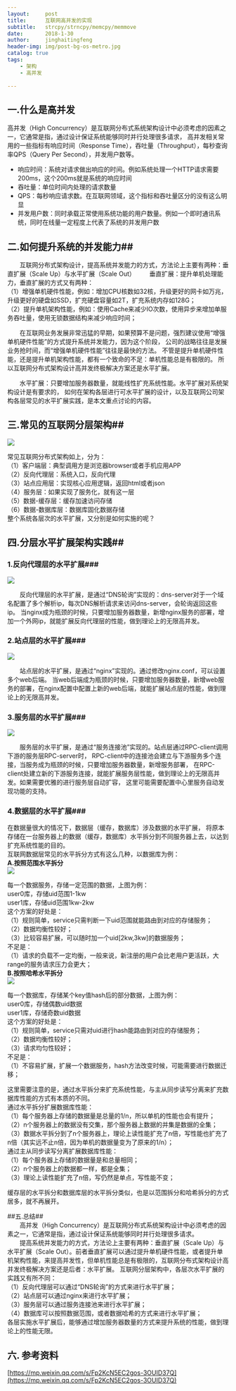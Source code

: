 ```yaml
---
layout:     post
title:      互联网高并发的实现
subtitle:   strcpy/strncpy/memcpy/memmove
date:       2018-1-30
author:     jinghaitingfeng
header-img: img/post-bg-os-metro.jpg
catalog: true
tags:
    - 架构
    - 高并发
    
---
```


## 一.什么是高并发 ##
高并发（High Concurrency）是互联网分布式系统架构设计中必须考虑的因素之一，它通常是指，通过设计保证系统能够同时并行处理很多请求，
高并发相关常用的一些指标有响应时间（Response Time），吞吐量（Throughput），每秒查询率QPS（Query Per Second），并发用户数等。

* 响应时间：系统对请求做出响应的时间。例如系统处理一个HTTP请求需要200ms，这个200ms就是系统的响应时间
* 吞吐量：单位时间内处理的请求数量
* QPS：每秒响应请求数。在互联网领域，这个指标和吞吐量区分的没有这么明显
* 并发用户数：同时承载正常使用系统功能的用户数量。例如一个即时通讯系统，同时在线量一定程度上代表了系统的并发用户数 


## 二.如何提升系统的并发能力## 
　　互联网分布式架构设计，提高系统并发能力的方式，方法论上主要有两种：垂直扩展（Scale Up）与水平扩展（Scale Out） 
　　垂直扩展：提升单机处理能力，垂直扩展的方式又有两种：   
（1）增强单机硬件性能，例如：增加CPU核数如32核，升级更好的网卡如万兆，升级更好的硬盘如SSD，扩充硬盘容量如2T，扩充系统内存如128G；  
（2）提升单机架构性能，例如：使用Cache来减少IO次数，使用异步来增加单服务吞吐量，使用无锁数据结构来减少响应时间；  

　　在互联网业务发展非常迅猛的早期，如果预算不是问题，强烈建议使用“增强单机硬件性能”的方式提升系统并发能力，因为这个阶段，
公司的战略往往是发展业务抢时间，而“增强单机硬件性能”往往是最快的方法。
 不管是提升单机硬件性能，还是提升单机架构性能，都有一个致命的不足：单机性能总是有极限的。
 所以互联网分布式架构设计高并发终极解决方案还是水平扩展。

　　水平扩展：只要增加服务器数量，就能线性扩充系统性能。水平扩展对系统架构设计是有要求的，
如何在架构各层进行可水平扩展的设计，以及互联网公司架构各层常见的水平扩展实践，是本文重点讨论的内容。

## 三.常见的互联网分层架构##  
![](http://mmbiz.qpic.cn/mmbiz_png/YrezxckhYOzhYFaiaBYrHFsYH8xiaRBvoibvKYatFicUCQoXQNx9XpQL3sMP9icNY4CQoHFSiaPperAeynDsNDEAkK4w/640?wx_fmt=png&tp=webp&wxfrom=5&wx_lazy=1)

常见互联网分布式架构如上，分为：  
（1）客户端层：典型调用方是浏览器browser或者手机应用APP  
（2）反向代理层：系统入口，反向代理  
（3）站点应用层：实现核心应用逻辑，返回html或者json  
（4）服务层：如果实现了服务化，就有这一层  
（5）数据-缓存层：缓存加速访问存储  
（6）数据-数据库层：数据库固化数据存储  
整个系统各层次的水平扩展，又分别是如何实施的呢？  

## 四.分层水平扩展架构实践## 
### 1.反向代理层的水平扩展###  
![](http://mmbiz.qpic.cn/mmbiz_png/YrezxckhYOzhYFaiaBYrHFsYH8xiaRBvoibic2hUdJC52WITLf8A8ZrECJqwIORIJfaW4fBGruntoKkfnibKsS0I1mA/640?wx_fmt=png&tp=webp&wxfrom=5&wx_lazy=1)

　　反向代理层的水平扩展，是通过“DNS轮询”实现的：dns-server对于一个域名配置了多个解析ip，每次DNS解析请求来访问dns-server，会轮询返回这些ip。
当nginx成为瓶颈的时候，只要增加服务器数量，新增nginx服务的部署，增加一个外网ip，就能扩展反向代理层的性能，做到理论上的无限高并发。  
### 2.站点层的水平扩展###  
![](http://mmbiz.qpic.cn/mmbiz_png/YrezxckhYOzhYFaiaBYrHFsYH8xiaRBvoibuhibyicgBn4mibqBPlyOQABtn1koEh7OyibP6pIvQ3R7zicbUFiaSkGDXOYg/640?wx_fmt=png&tp=webp&wxfrom=5&wx_lazy=1)

　　站点层的水平扩展，是通过“nginx”实现的。通过修改nginx.conf，可以设置多个web后端。
当web后端成为瓶颈的时候，只要增加服务器数量，新增web服务的部署，在nginx配置中配置上新的web后端，就能扩展站点层的性能，做到理论上的无限高并发。

### 3.服务层的水平扩展### 
![](http://mmbiz.qpic.cn/mmbiz_png/YrezxckhYOzhYFaiaBYrHFsYH8xiaRBvoibTEqFRMGicpcoELwHwXx0dryYqR8iavCsVutSH023aaiao4Yvn3asekzlg/640?wx_fmt=png&tp=webp&wxfrom=5&wx_lazy=1)

　　服务层的水平扩展，是通过“服务连接池”实现的。站点层通过RPC-client调用下游的服务层RPC-server时，
RPC-client中的连接池会建立与下游服务多个连接，当服务成为瓶颈的时候，只要增加服务器数量，新增服务部署，
在RPC-client处建立新的下游服务连接，就能扩展服务层性能，做到理论上的无限高并发。如果需要优雅的进行服务层自动扩容，
这里可能需要配置中心里服务自动发现功能的支持。  

### 4.数据层的水平扩展### 
在数据量很大的情况下，数据层（缓存，数据库）涉及数据的水平扩展，
将原本存储在一台服务器上的数据（缓存，数据库）水平拆分到不同服务器上去，以达到扩充系统性能的目的。  
互联网数据层常见的水平拆分方式有这么几种，以数据库为例：  
**A.按照范围水平拆分**  
![](http://mmbiz.qpic.cn/mmbiz_png/YrezxckhYOzhYFaiaBYrHFsYH8xiaRBvoibwvQqAs5KmBTurs211r6IaxS7hgACQFrjYc2mJVdREz9GEEiaicoP13LA/640?wx_fmt=png&tp=webp&wxfrom=5&wx_lazy=1)

每一个数据服务，存储一定范围的数据，上图为例：  
user0库，存储uid范围1-1kw  
user1库，存储uid范围1kw-2kw  
这个方案的好处是：  
（1）规则简单，service只需判断一下uid范围就能路由到对应的存储服务；  
（2）数据均衡性较好；  
（3）比较容易扩展，可以随时加一个uid[2kw,3kw]的数据服务；  
不足是：  
（1）请求的负载不一定均衡，一般来说，新注册的用户会比老用户更活跃，大range的服务请求压力会更大；    
**B.按照哈希水平拆分**  
![](http://mmbiz.qpic.cn/mmbiz_png/YrezxckhYOzhYFaiaBYrHFsYH8xiaRBvoibZUWoldxouokeymrbPBFic6Ne0wpAzeKqH9iccPFiat1lIWVsdZNUJPmicw/640?wx_fmt=png&tp=webp&wxfrom=5&wx_lazy=1)

每一个数据库，存储某个key值hash后的部分数据，上图为例：  
user0库，存储偶数uid数据  
user1库，存储奇数uid数据  
这个方案的好处是：  
（1）规则简单，service只需对uid进行hash能路由到对应的存储服务；  
（2）数据均衡性较好；  
（3）请求均匀性较好；  
不足是：  
（1）不容易扩展，扩展一个数据服务，hash方法改变时候，可能需要进行数据迁移； 

这里需要注意的是，通过水平拆分来扩充系统性能，与主从同步读写分离来扩充数据库性能的方式有本质的不同。  
通过水平拆分扩展数据库性能：  
（1）每个服务器上存储的数据量是总量的1/n，所以单机的性能也会有提升；  
（2）n个服务器上的数据没有交集，那个服务器上数据的并集是数据的全集；  
（3）数据水平拆分到了n个服务器上，理论上读性能扩充了n倍，写性能也扩充了n倍（其实远不止n倍，因为单机的数据量变为了原来的1/n）；  
通过主从同步读写分离扩展数据库性能：  
（1）每个服务器上存储的数据量是和总量相同；  
（2）n个服务器上的数据都一样，都是全集；  
（3）理论上读性能扩充了n倍，写仍然是单点，写性能不变；  
 
 缓存层的水平拆分和数据库层的水平拆分类似，也是以范围拆分和哈希拆分的方式居多，就不再展开。  
 
##五.总结##  
　　高并发（High Concurrency）是互联网分布式系统架构设计中必须考虑的因素之一，它通常是指，通过设计保证系统能够同时并行处理很多请求。  
　　提高系统并发能力的方式，方法论上主要有两种：垂直扩展（Scale Up）与水平扩展（Scale Out）。前者垂直扩展可以通过提升单机硬件性能，或者提升单机架构性能，来提高并发性，但单机性能总是有极限的，互联网分布式架构设计高并发终极解决方案还是后者：水平扩展。
互联网分层架构中，各层次水平扩展的实践又有所不同：  
（1）反向代理层可以通过“DNS轮询”的方式来进行水平扩展；  
（2）站点层可以通过nginx来进行水平扩展；  
（3）服务层可以通过服务连接池来进行水平扩展；  
（4）数据库可以按照数据范围，或者数据哈希的方式来进行水平扩展；  
各层实施水平扩展后，能够通过增加服务器数量的方式来提升系统的性能，做到理论上的性能无限。  

## 六. 参考资料 ##
[https://mp.weixin.qq.com/s/Fp2KcN5EC2gos-3OUID37Q](https://mp.weixin.qq.com/s/Fp2KcN5EC2gos-3OUID37Q)    
  
